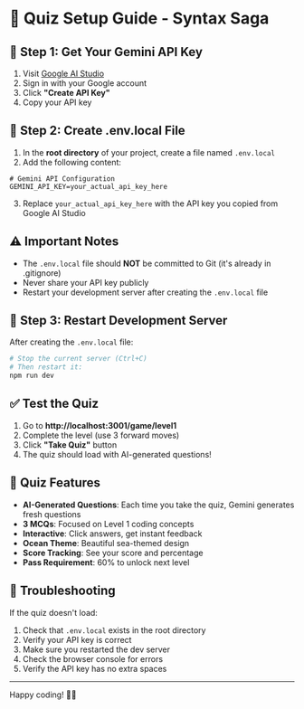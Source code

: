 # 🌊 Quiz Setup Guide - Syntax Saga

## 🔑 Step 1: Get Your Gemini API Key

1. Visit [Google AI Studio](https://makersuite.google.com/app/apikey)
2. Sign in with your Google account
3. Click **"Create API Key"**
4. Copy your API key

## 📝 Step 2: Create .env.local File

1. In the **root directory** of your project, create a file named `.env.local`
2. Add the following content:

```env
# Gemini API Configuration
GEMINI_API_KEY=your_actual_api_key_here
```

3. Replace `your_actual_api_key_here` with the API key you copied from Google AI Studio

## ⚠️ Important Notes

- The `.env.local` file should **NOT** be committed to Git (it's already in .gitignore)
- Never share your API key publicly
- Restart your development server after creating the `.env.local` file

## 🚀 Step 3: Restart Development Server

After creating the `.env.local` file:

```bash
# Stop the current server (Ctrl+C)
# Then restart it:
npm run dev
```

## ✅ Test the Quiz

1. Go to **http://localhost:3001/game/level1**
2. Complete the level (use 3 forward moves)
3. Click **"Take Quiz"** button
4. The quiz should load with AI-generated questions!

## 🎯 Quiz Features

- **AI-Generated Questions**: Each time you take the quiz, Gemini generates fresh questions
- **3 MCQs**: Focused on Level 1 coding concepts
- **Interactive**: Click answers, get instant feedback
- **Ocean Theme**: Beautiful sea-themed design
- **Score Tracking**: See your score and percentage
- **Pass Requirement**: 60% to unlock next level

## 🐚 Troubleshooting

If the quiz doesn't load:
1. Check that `.env.local` exists in the root directory
2. Verify your API key is correct
3. Make sure you restarted the dev server
4. Check the browser console for errors
5. Verify the API key has no extra spaces

---

Happy coding! 🌊🐚

